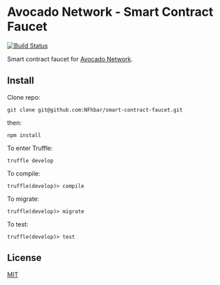 # Avocado Network - Smart Contract Faucet

<div>

[![Build Status](https://travis-ci.org/NFhbar/smart-contract-faucet.svg?branch=master)](https://travis-ci.org/NFhbar/smart-contract-faucet)

</div>

Smart contract faucet for [Avocado Network](https://github.com/AvocadoNetwork).

## Install
Clone repo:
```
git clone git@github.com:NFhbar/smart-contract-faucet.git
```
then:
```
npm install
```
To enter Truffle:
```
truffle develop
```
To compile:
```
truffle(develop)> compile
```
To migrate:
```
truffle(develop)> migrate
```
To test:
```
truffle(develop)> test
```
## License
[MIT](./LICENSE.md)
